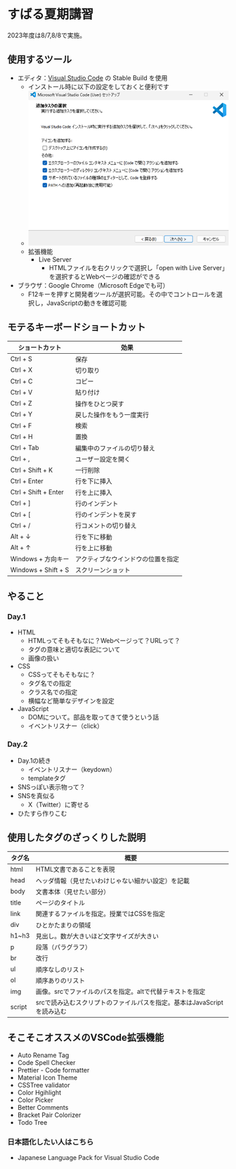 # すばる夏期講習
2023年度は8/7,8/8で実施。
## 使用するツール
- エディタ：[Visual Studio Code](https://code.visualstudio.com/) の Stable Build を使用
  - インストール時に以下の設定をしておくと便利です
  - ![インストールの例](./markdown-assets/vscode_install.png)
  - 拡張機能
    - Live Server
      - HTMLファイルを右クリックで選択し「open with Live Server」を選択するとWebページの確認ができる
- ブラウザ：Google Chrome（Microsoft Edgeでも可）
  - F12キーを押すと開発者ツールが選択可能。その中でコントロールを選択し，JavaScriptの動きを確認可能
## モテるキーボードショートカット
|ショートカット|効果|
|----|----|
|Ctrl + S|保存|
|Ctrl + X|切り取り|
|Ctrl + C|コピー|
|Ctrl + V|貼り付け|
|Ctrl + Z|操作をひとつ戻す|
|Ctrl + Y|戻した操作をもう一度実行|
|Ctrl + F|検索|
|Ctrl + H|置換|
|Ctrl + Tab|編集中のファイルの切り替え|
|Ctrl + ,|ユーザー設定を開く|
|Ctrl + Shift + K|一行削除|
|Ctrl + Enter|行を下に挿入|
|Ctrl + Shift + Enter|行を上に挿入|
|Ctrl + ]|行のインデント|
|Ctrl + [|行のインデントを戻す|
|Ctrl + /|行コメントの切り替え|
|Alt + ↓|行を下に移動|
|Alt + ↑|行を上に移動|
|Windows + 方向キー|アクティブなウインドウの位置を指定|
|Windows + Shift + S|スクリーンショット|

## やること
### Day.1
- HTML
  - HTMLってそもそもなに？Webページって？URLって？
  - タグの意味と適切な表記について
  - 画像の扱い
- CSS
  - CSSってそもそもなに？
  - タグ名での指定
  - クラス名での指定
  - 横幅など簡単なデザインを設定
- JavaScript
  - DOMについて。部品を取ってきて使うという話
  - イベントリスナー（click）

### Day.2
- Day.1の続き
  - イベントリスナー（keydown）
  - templateタグ
- SNSっぽい表示物って？
- SNSを真似る
  - X（Twitter）に寄せる
- ひたすら作りこむ

## 使用したタグのざっくりした説明
|タグ名|概要|
|----|----|
|html|HTML文書であることを表現|
|head|ヘッダ情報（見せたいわけじゃない細かい設定）を記載|
|body|文書本体（見せたい部分）|
|title|ページのタイトル|
|link|関連するファイルを指定。授業ではCSSを指定|
|div|ひとかたまりの領域|
|h1~h3|見出し。数が大きいほど文字サイズが大きい|
|p|段落（パラグラフ）|
|br|改行|
|ul|順序なしのリスト|
|ol|順序ありのリスト|
|img|画像。srcでファイルのパスを指定。altで代替テキストを指定|
|script|srcで読み込むスクリプトのファイルパスを指定。基本はJavaScriptを読み込む|

## そこそこオススメのVSCode拡張機能
- Auto Rename Tag
- Code Spell Checker
- Prettier - Code formatter
- Material Icon Theme
- CSSTree validator
- Color Hgihlight
- Color Picker
- Better Comments
- Bracket Pair Colorizer
- Todo Tree
### 日本語化したい人はこちら
- Japanese Language Pack for Visual Studio Code